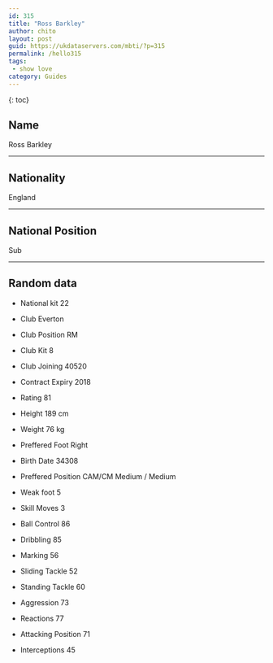 ```yaml
---
id: 315
title: "Ross Barkley"
author: chito
layout: post
guid: https://ukdataservers.com/mbti/?p=315
permalink: /hello315
tags:
 - show love
category: Guides
---
```

{: toc}

## Name 
Ross Barkley 

* * *

## Nationality 
England 

* * *

## National Position 
Sub 

* * *

## Random data 

 * National kit 
22 

 * Club 
Everton 

 * Club Position 
RM 

 * Club Kit 
8 

 * Club Joining 
40520 

 * Contract Expiry 
2018 

 * Rating 
81 

 * Height 
189 cm 

 * Weight 
76 kg 

 * Preffered Foot 
Right 

 * Birth Date 
34308 

 * Preffered Position 
CAM/CM Medium / Medium 

 * Weak foot 
5 

 * Skill Moves 
3 

 * Ball Control 
86 

 * Dribbling 
85 

 * Marking 
56 

 * Sliding Tackle 
52 

 * Standing Tackle 
60 

 * Aggression 
73 

 * Reactions 
77 

 * Attacking Position 
71 

 * Interceptions 
45